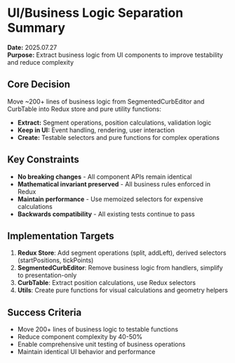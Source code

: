 # UI/Business Logic Separation Summary

**Date:** 2025.07.27  
**Purpose:** Extract business logic from UI components to improve testability and reduce complexity

## Core Decision
Move ~200+ lines of business logic from SegmentedCurbEditor and CurbTable into Redux store and pure utility functions:
- **Extract:** Segment operations, position calculations, validation logic
- **Keep in UI:** Event handling, rendering, user interaction
- **Create:** Testable selectors and pure functions for complex operations

## Key Constraints
- **No breaking changes** - All component APIs remain identical
- **Mathematical invariant preserved** - All business rules enforced in Redux
- **Maintain performance** - Use memoized selectors for expensive calculations
- **Backwards compatibility** - All existing tests continue to pass

## Implementation Targets
1. **Redux Store**: Add segment operations (split, addLeft), derived selectors (startPositions, tickPoints)
2. **SegmentedCurbEditor**: Remove business logic from handlers, simplify to presentation-only
3. **CurbTable**: Extract position calculations, use Redux selectors
4. **Utils**: Create pure functions for visual calculations and geometry helpers

## Success Criteria
- Move 200+ lines of business logic to testable functions
- Reduce component complexity by 40-50%
- Enable comprehensive unit testing of business operations
- Maintain identical UI behavior and performance